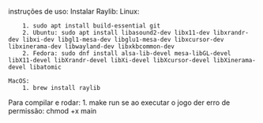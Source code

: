 instruções de uso:
Instalar Raylib:
    Linux:

        1. sudo apt install build-essential git
        2. Ubuntu: sudo apt install libasound2-dev libx11-dev libxrandr-dev libxi-dev libgl1-mesa-dev libglu1-mesa-dev libxcursor-dev libxinerama-dev libwayland-dev libxkbcommon-dev
        2. Fedora: sudo dnf install alsa-lib-devel mesa-libGL-devel libX11-devel libXrandr-devel libXi-devel libXcursor-devel libXinerama-devel libatomic

    MacOS:
        1. brew install raylib

Para compilar e rodar:
    1. make run
    se ao executar o jogo der erro de permissão: chmod +x main


